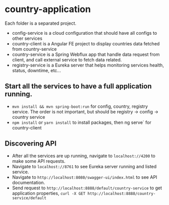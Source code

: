 # country-application

Each folder is a separated project.
 * config-service is a cloud configuration that should have all configs to other services
 * country-client is a Angular FE project to display countries data fetched from country-service
 * country-service is a Spring Webflux app that handle data request from client, and call external service to fetch data related.
 * registry-service is a Eureka server that helps monitoring services health, status, downtime, etc...
 
## Start all the services to have a full application running.
 * `mvn install && mvn spring-boot:run` for config, country, registry service. The order is not important, but should be registry -> config -> country service
 * `npm install` or `yarn install` to install packages, then ng serve` for country-client
 
## Discovering API
 * After all the services are up running, navigate to `localhost://4200` to make some API requests.
 * Navigate to `localhost://8761` to see Eureka server running and listed service.
 * Navigate to `http://localhost:8080/swagger-ui/index.html` to see API documentation.
 * Send request to `http://localhost:8888/default/country-service` to get application properties, `curl -X GET http://localhost:8888/country-service/default`
